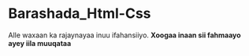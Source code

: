# Barashada_Html-Css
Alle waxaan ka rajaynayaa inuu ifahansiiyo.
**Xoogaa inaan sii fahmaayo ayey iila muuqataa**
